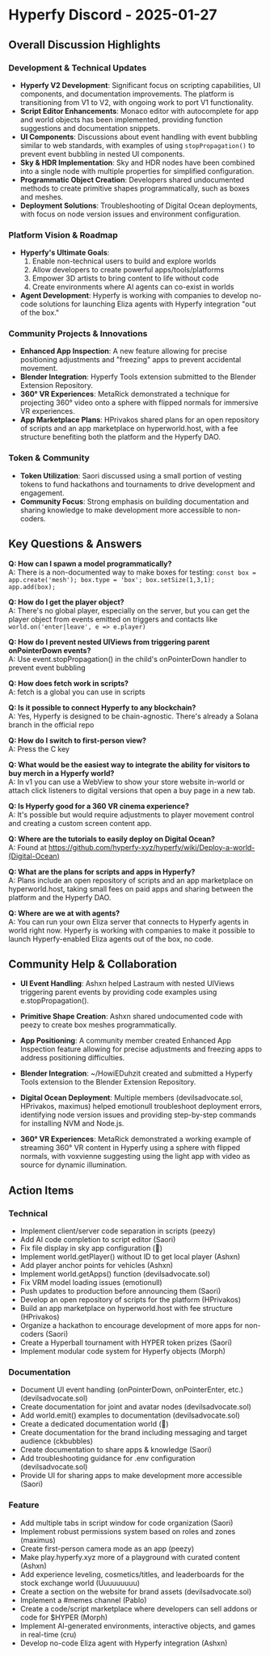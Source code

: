 # Hyperfy Discord - 2025-01-27

## Overall Discussion Highlights

### Development & Technical Updates
- **Hyperfy V2 Development**: Significant focus on scripting capabilities, UI components, and documentation improvements. The platform is transitioning from V1 to V2, with ongoing work to port V1 functionality.
- **Script Editor Enhancements**: Monaco editor with autocomplete for app and world objects has been implemented, providing function suggestions and documentation snippets.
- **UI Components**: Discussions about event handling with event bubbling similar to web standards, with examples of using `stopPropagation()` to prevent event bubbling in nested UI components.
- **Sky & HDR Implementation**: Sky and HDR nodes have been combined into a single node with multiple properties for simplified configuration.
- **Programmatic Object Creation**: Developers shared undocumented methods to create primitive shapes programmatically, such as boxes and meshes.
- **Deployment Solutions**: Troubleshooting of Digital Ocean deployments, with focus on node version issues and environment configuration.

### Platform Vision & Roadmap
- **Hyperfy's Ultimate Goals**:
  1. Enable non-technical users to build and explore worlds
  2. Allow developers to create powerful apps/tools/platforms
  3. Empower 3D artists to bring content to life without code
  4. Create environments where AI agents can co-exist in worlds
- **Agent Development**: Hyperfy is working with companies to develop no-code solutions for launching Eliza agents with Hyperfy integration "out of the box."

### Community Projects & Innovations
- **Enhanced App Inspection**: A new feature allowing for precise positioning adjustments and "freezing" apps to prevent accidental movement.
- **Blender Integration**: Hyperfy Tools extension submitted to the Blender Extension Repository.
- **360° VR Experiences**: MetaRick demonstrated a technique for projecting 360° video onto a sphere with flipped normals for immersive VR experiences.
- **App Marketplace Plans**: HPrivakos shared plans for an open repository of scripts and an app marketplace on hyperworld.host, with a fee structure benefiting both the platform and the Hyperfy DAO.

### Token & Community
- **Token Utilization**: Saori discussed using a small portion of vesting tokens to fund hackathons and tournaments to drive development and engagement.
- **Community Focus**: Strong emphasis on building documentation and sharing knowledge to make development more accessible to non-coders.

## Key Questions & Answers

**Q: How can I spawn a model programmatically?**  
A: There is a non-documented way to make boxes for testing: `const box = app.create('mesh'); box.type = 'box'; box.setSize(1,3,1); app.add(box);`

**Q: How do I get the player object?**  
A: There's no global player, especially on the server, but you can get the player object from events emitted on triggers and contacts like `world.on('enter|leave', e => e.player)`

**Q: How do I prevent nested UIViews from triggering parent onPointerDown events?**  
A: Use event.stopPropagation() in the child's onPointerDown handler to prevent event bubbling

**Q: How does fetch work in scripts?**  
A: fetch is a global you can use in scripts

**Q: Is it possible to connect Hyperfy to any blockchain?**  
A: Yes, Hyperfy is designed to be chain-agnostic. There's already a Solana branch in the official repo

**Q: How do I switch to first-person view?**  
A: Press the C key

**Q: What would be the easiest way to integrate the ability for visitors to buy merch in a Hyperfy world?**  
A: In v1 you can use a WebView to show your store website in-world or attach click listeners to digital versions that open a buy page in a new tab.

**Q: Is Hyperfy good for a 360 VR cinema experience?**  
A: It's possible but would require adjustments to player movement control and creating a custom screen content app.

**Q: Where are the tutorials to easily deploy on Digital Ocean?**  
A: Found at https://github.com/hyperfy-xyz/hyperfy/wiki/Deploy-a-world-(Digital-Ocean)

**Q: What are the plans for scripts and apps in Hyperfy?**  
A: Plans include an open repository of scripts and an app marketplace on hyperworld.host, taking small fees on paid apps and sharing between the platform and the Hyperfy DAO.

**Q: Where are we at with agents?**  
A: You can run your own Eliza server that connects to Hyperfy agents in world right now. Hyperfy is working with companies to make it possible to launch Hyperfy-enabled Eliza agents out of the box, no code.

## Community Help & Collaboration

- **UI Event Handling**: Ashxn helped Lastraum with nested UIViews triggering parent events by providing code examples using e.stopPropagation().

- **Primitive Shape Creation**: Ashxn shared undocumented code with peezy to create box meshes programmatically.

- **App Positioning**: A community member created Enhanced App Inspection feature allowing for precise adjustments and freezing apps to address positioning difficulties.

- **Blender Integration**: ~/HowiEDuhzit created and submitted a Hyperfy Tools extension to the Blender Extension Repository.

- **Digital Ocean Deployment**: Multiple members (devilsadvocate.sol, HPrivakos, maximus) helped emotionull troubleshoot deployment errors, identifying node version issues and providing step-by-step commands for installing NVM and Node.js.

- **360° VR Experiences**: MetaRick demonstrated a working example of streaming 360° VR content in Hyperfy using a sphere with flipped normals, with voxvienne suggesting using the light app with video as source for dynamic illumination.

## Action Items

### Technical
- Implement client/server code separation in scripts (peezy)
- Add AI code completion to script editor (Saori)
- Fix file display in sky app configuration (᲼)
- Implement world.getPlayer() without ID to get local player (Ashxn)
- Add player anchor points for vehicles (Ashxn)
- Implement world.getApps() function (devilsadvocate.sol)
- Fix VRM model loading issues (emotionull)
- Push updates to production before announcing them (Saori)
- Develop an open repository of scripts for the platform (HPrivakos)
- Build an app marketplace on hyperworld.host with fee structure (HPrivakos)
- Organize a hackathon to encourage development of more apps for non-coders (Saori)
- Create a Hyperball tournament with HYPER token prizes (Saori)
- Implement modular code system for Hyperfy objects (Morph)

### Documentation
- Document UI event handling (onPointerDown, onPointerEnter, etc.) (devilsadvocate.sol)
- Create documentation for joint and avatar nodes (devilsadvocate.sol)
- Add world.emit() examples to documentation (devilsadvocate.sol)
- Create a dedicated documentation world (᲼)
- Create documentation for the brand including messaging and target audience (ckbubbles)
- Create documentation to share apps & knowledge (Saori)
- Add troubleshooting guidance for .env configuration (devilsadvocate.sol)
- Provide UI for sharing apps to make development more accessible (Saori)

### Feature
- Add multiple tabs in script window for code organization (Saori)
- Implement robust permissions system based on roles and zones (maximus)
- Create first-person camera mode as an app (peezy)
- Make play.hyperfy.xyz more of a playground with curated content (Ashxn)
- Add experience leveling, cosmetics/titles, and leaderboards for the stock exchange world (Uuuuuuuuu)
- Create a section on the website for brand assets (devilsadvocate.sol)
- Implement a #memes channel (Pablo)
- Create a code/script marketplace where developers can sell addons or code for $HYPER (Morph)
- Implement AI-generated environments, interactive objects, and games in real-time (cru)
- Develop no-code Eliza agent with Hyperfy integration (Ashxn)